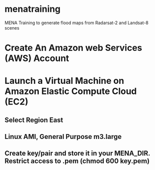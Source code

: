 menatraining
============

MENA Training to generate flood maps from  Radarsat-2 and Landsat-8 scenes

# Create An Amazon web Services (AWS) Account
# Launch a Virtual Machine on Amazon Elastic Compute Cloud (EC2)
## Select Region East
## Linux AMI, General Purpose m3.large
## Create key/pair and store it in your MENA_DIR.  Restrict access to .pem (chmod 600 key.pem)
